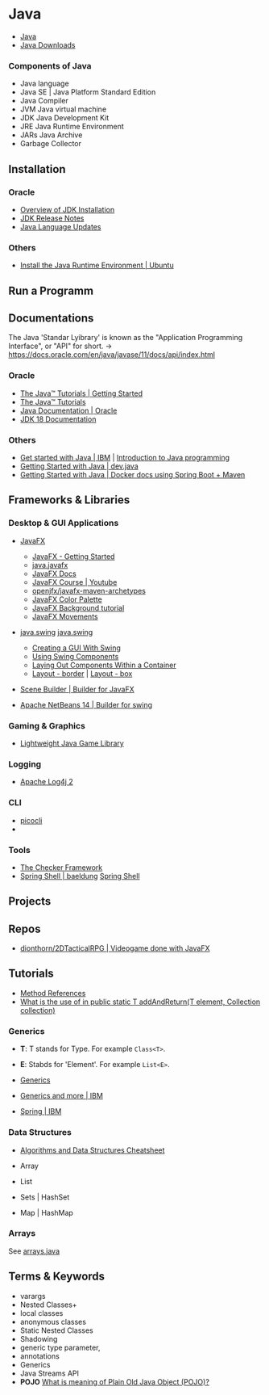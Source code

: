 Java
=====

* [Java](https://www.java.com/en/)
* [Java Downloads](https://www.oracle.com/java/technologies/downloads/)

### Components of Java

* Java language
* Java SE | Java Platform Standard Edition
* Java Compiler
* JVM Java virtual machine
* JDK Java Development Kit
* JRE Java Runtime Environment
* JARs Java Archive
* Garbage Collector
 
Installation
------------

### Oracle

* [Overview of JDK Installation](https://docs.oracle.com/en/java/javase/18/install/overview-jdk-installation.html)
* [JDK Release Notes](https://www.oracle.com/java/technologies/javase/jdk-relnotes-index.html)
* [Java Language Updates](https://docs.oracle.com/en/java/javase/18/language/java-language-changes.html#GUID-6459681C-6881-45D8-B0DB-395D1BD6DB9B)

### Others

* [Install the Java Runtime Environment | Ubuntu](https://ubuntu.com/tutorials/install-jre#1-overview)

Run a Programm
--------------


Documentations
--------------


The Java 'Standar Lyibrary' is known as the "Application Programming Interface", or "API" for short. -> https://docs.oracle.com/en/java/javase/11/docs/api/index.html

### Oracle

* [The Java™ Tutorials | Getting Started](https://docs.oracle.com/javase/tutorial/getStarted/index.html)
* [The Java™ Tutorials](https://docs.oracle.com/javase/tutorial/tutorialLearningPaths.html)
* [Java Documentation | Oracle](https://docs.oracle.com/en/java/)
* [JDK 18 Documentation](https://docs.oracle.com/en/java/javase/18/)

### Others

* [Get started with Java  | IBM](https://developer.ibm.com/learningpaths/java-get-started/) | [Introduction to Java programming](https://developer.ibm.com/series/intro-to-java-programming/)
* [Getting Started with Java  | dev.java](https://dev.java/learn/getting-started-with-java/)
* [Getting Started with Java  | Docker docs using Spring Boot + Maven](https://docs.docker.com/language/java/)

Frameworks & Libraries
--------

### Desktop & GUI Applications

* [JavaFX](https://openjfx.io/)
    * [JavaFX - Getting Started](https://openjfx.io/openjfx-docs/)
    * [java.javafx](https://openjfx.io/javadoc/16/)
    * [JavaFX Docs](https://fxdocs.github.io/docs/html5/)
    * [JavaFX Course | Youtube](https://www.youtube.com/watch?app=desktop&v=9XJicRt_FaI)
    * [openjfx/javafx-maven-archetypes](https://github.com/openjfx/javafx-maven-archetypes)
    * [JavaFX Color Palette](https://docs.oracle.com/javase/8/javafx/api/javafx/scene/paint/Color.html)
    * [JavaFX Background tutorial](https://edencoding.com/scene-background/#:~:text=The%20simplest%20way%20to%20set,accept%20multiple%20images%20and%20fills.)
    * [JavaFX Movements](https://gamedevelopment.tutsplus.com/tutorials/introduction-to-javafx-for-game-development--cms-23835)
* [java.swing](https://docs.oracle.com/en/java/javase/11/docs/api/java.desktop/javax/swing/package-summary.html) [java.swing](https://docs.oracle.com/javase/8/javase-clienttechnologies.htm)
    * [Creating a GUI With Swing](https://docs.oracle.com/javase/tutorial/uiswing/)
    * [Using Swing Components](https://docs.oracle.com/javase/tutorial/uiswing/components/index.html)
    * [Laying Out Components Within a Container](https://docs.oracle.com/javase/tutorial/uiswing/layout/index.html)
    * [Layout - border](https://docs.oracle.com/javase/tutorial/uiswing/layout/border.html) | [Layout - box](https://docs.oracle.com/javase/tutorial/uiswing/layout/box.html)

* [Scene Builder | Builder for JavaFX](https://gluonhq.com/products/scene-builder/)
* [Apache NetBeans 14 | Builder for swing](https://netbeans.apache.org/kb/docs/java/quickstart-gui.html)

### Gaming & Graphics

* [Lightweight Java Game Library](https://www.lwjgl.org/)


### Logging

* [Apache Log4j 2](https://logging.apache.org/log4j/2.x/)

### CLI 

* [picocli](https://picocli.info/)
* []()

### Tools 

* [The Checker Framework](https://checkerframework.org/)
* [Spring Shell | baeldung](https://spring.io/projects/spring-shell) [Spring Shell](https://www.baeldung.com/spring-shell-cli)

Projects
--------


Repos
--------------

* [dionthorn/2DTacticalRPG | Videogame done with JavaFX](https://github.com/dionthorn/2DTacticalRPG)


Tutorials
---------

* [Method References](https://docs.oracle.com/javase/tutorial/java/javaOO/methodreferences.html)
* [What is the use of <T> in public static <T> T addAndReturn(T element, Collection<T> collection)](https://stackoverflow.com/questions/1668408/what-is-the-use-of-t-in-public-static-t-t-addandreturnt-element-collection#:~:text=T%20allows%20you%20to%20place,specified%20in%20the%20element%20parameter.)

### Generics

* **T**: T stands for Type. For example `Class<T>`.
* **E**: Stabds for 'Element'. For example `List<E>`.


* [Generics](https://docs.oracle.com/javase/tutorial/java/generics/index.html)
* [Generics and more | IBM](https://developer.ibm.com/tutorials/java-language-constructs-2/)


* [Spring | IBM](https://developer.ibm.com/components/spring/)


### Data Structures

* [Algorithms and Data Structures Cheatsheet](https://algs4.cs.princeton.edu/cheatsheet/)

* Array
* List 
* Sets | HashSet
* Map | HashMap

### Arrays 

See [arrays.java](./Core%20Principles%20%26%20Structure/Data%20Structures/arrays.java)



Terms & Keywords
-----------------


* varargs
* Nested Classes+ 
* local classes
* anonymous classes
* Static Nested Classes
* Shadowing
*  generic type parameter,
* annotations
* Generics
* Java Streams API
* **POJO** [What is meaning of Plain Old Java Object (POJO)?](https://stackoverflow.com/questions/3326319/what-is-meaning-of-plain-old-java-object-pojo)